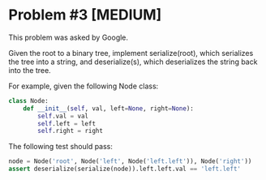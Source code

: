 # Problem #3 [MEDIUM]

This problem was asked by Google.

Given the root to a binary tree, implement serialize(root), which
serializes the tree into a string, and deserialize(s), which
deserializes the string back into the tree.

For example, given the following Node class:

```python
class Node:
    def __init__(self, val, left=None, right=None):
        self.val = val
        self.left = left
        self.right = right
```

The following test should pass:

```python
node = Node('root', Node('left', Node('left.left')), Node('right'))
assert deserialize(serialize(node)).left.left.val == 'left.left'
```
